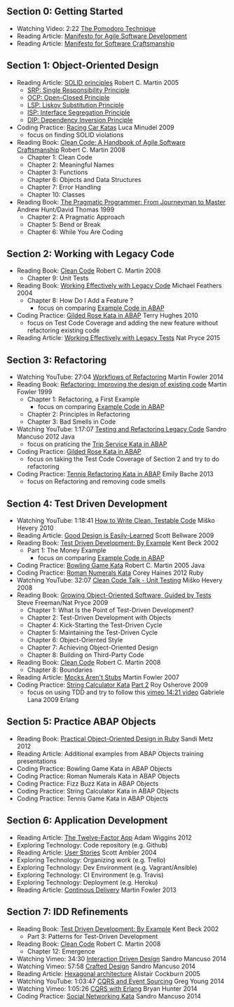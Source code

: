 ## Section 0: Getting Started

- Watching Video: 2:22 [The Pomodoro Technique](http://pomodorotechnique.com/)
- Reading Article: [Manifesto for Agile Software Development](http://www.agilemanifesto.org/)
- Reading Article: [Manifesto for Software Craftsmanship](http://manifesto.softwarecraftsmanship.org/)

## Section 1: Object-Oriented Design

- Reading Article: [SOLID principles](http://butunclebob.com/ArticleS.UncleBob.PrinciplesOfOod) Robert C. Martin 2005 
  - [SRP: Single Responsibility Principle](https://docs.google.com/open?id=0ByOwmqah_nuGNHEtcU5OekdDMkk)
  - [OCP: Open-Closed Principle](http://docs.google.com/a/cleancoder.com/viewer?a=v&pid=explorer&chrome=true&srcid=0BwhCYaYDn8EgN2M5MTkwM2EtNWFkZC00ZTI3LWFjZTUtNTFhZGZiYmUzODc1&hl=en)
  - [LSP: Liskov Substitution Principle](http://docs.google.com/a/cleancoder.com/viewer?a=v&pid=explorer&chrome=true&srcid=0BwhCYaYDn8EgNzAzZjA5ZmItNjU3NS00MzQ5LTkwYjMtMDJhNDU5ZTM0MTlh&hl=en)
  - [ISP: Interface Segregation Principle](http://docs.google.com/a/cleancoder.com/viewer?a=v&pid=explorer&chrome=true&srcid=0BwhCYaYDn8EgOTViYjJhYzMtMzYxMC00MzFjLWJjMzYtOGJiMDc5N2JkYmJi&hl=en)
  - [DIP: Dependency Inversion Principle](http://docs.google.com/a/cleancoder.com/viewer?a=v&pid=explorer&chrome=true&srcid=0BwhCYaYDn8EgMjdlMWIzNGUtZTQ0NC00ZjQ5LTkwYzQtZjRhMDRlNTQ3ZGMz&hl=en)
- Coding Practice: [Racing Car Katas](https://github.com/brehberg/Racing-Car-Katas/tree/master/abap) Luca Minudel 2009
  - focus on finding SOLID violations
- Reading Book: [Clean Code: A Handbook of Agile Software Craftsmanship](http://www.amazon.com/Clean-Code-Handbook-Software-Craftsmanship/dp/0132350882) Robert C. Martin 2008 
  - Chapter 1: Clean Code
  - Chapter 2: Meaningful Names
  - Chapter 3: Functions
  - Chapter 6: Objects and Data Structures
  - Chapter 7: Error Handling
  - Chapter 10: Classes
- Reading Book: [The Pragmatic Programmer: From Journeyman to Master](https://pragprog.com/book/tpp/the-pragmatic-programmer) Andrew Hunt/David Thomas 1999 
  - Chapter 2: A Pragmatic Approach
  - Chapter 5: Bend or Break
  - Chapter 6: While You Are Coding

## Section 2: Working with Legacy Code

- Reading Book: [Clean Code](http://www.amazon.com/Clean-Code-Handbook-Software-Craftsmanship/dp/0132350882) Robert C. Martin 2008
  - Chapter 9: Unit Tests
- Reading Book: [Working Effectively with Legacy Code](http://www.amazon.com/Working-Effectively-Legacy-Michael-Feathers/dp/0131177052) Michael Feathers 2004
  - Chapter 8: How Do I Add a Feature ?
    - focus on comparing [Example Code in ABAP](https://github.com/brehberg/PAO-legacy-code)  
- Coding Practice: [Gilded Rose Kata in ABAP](https://github.com/brehberg/GildedRose-Refactoring-Kata/tree/master/abap) Terry Hughes 2010
  - focus on Test Code Coverage and adding the new feature without refactoring existing code
- Reading Article: [Working Effectively with Legacy Tests](http://natpryce.com/articles/000813.html) Nat Pryce 2015

## Section 3: Refactoring

- Watching YouTube: 27:04 [Workflows of Refactoring](https://www.youtube.com/watch?v=vqEg37e4Mkw) Martin Fowler 2014
- Reading Book: [Refactoring: Improving the design of existing code](http://www.amazon.com/Refactoring-Improving-Design-Existing-Code/dp/0201485672) Martin Fowler 1999
  - Chapter 1: Refactoring, a First Example
    - focus on comparing [Example Code in ABAP](https://github.com/brehberg/PAO-refactoring) 
  - Chapter 2: Principles in Refactoring
  - Chapter 3: Bad Smells in Code
- Watching YouTube: 1:17:07 [Testing and Refactoring Legacy Code](https://www.youtube.com/watch?v=_NnElPO5BU0) Sandro Mancuso 2012 Java
    - focus on praticing the [Trip Service Kata in ABAP](https://github.com/brehberg/trip-service-kata/tree/master/abap)
- Coding Practice: [Gilded Rose Kata in ABAP](https://github.com/brehberg/GildedRose-Refactoring-Kata/tree/master/abap)
  - focus on taking the Test Code Coverage of Section 2 and try to do refactoring
- Coding Practice: [Tennis Refactoring Kata in ABAP](https://github.com/brehberg/Tennis-Refactoring-Kata/tree/master/abap) Emily Bache 2013
  - focus on Refactoring and removing code smells 

## Section 4: Test Driven Development

- Watching YouTube: 1:18:41 [How to Write Clean, Testable Code](https://www.youtube.com/watch?v=XcT4yYu_TTs) Miško Hevery 2010 
- Reading Article: [Good Design is Easily-Learned](http://blog.scottbellware.com/2009/01/good-design-is-easily-learned.html) Scott Bellware 2009
- Reading Book: [Test Driven Development: By Example](http://www.amazon.com/Test-Driven-Development-By-Example/dp/0321146530) Kent Beck 2002
  - Part 1: The Money Example
    - focus on comparing [Example Code in ABAP](https://github.com/brehberg/PAO-example-tdd)
- Coding Practice: [Bowling Game Kata](http://butunclebob.com/ArticleS.UncleBob.TheBowlingGameKata) Robert C. Martin 2005 Java
- Coding Practice: [Roman Numerals Kata](http://www.codekatas.org/casts/roman-numerals-kata-with-audio-commentary) Corey Haines 2012 Ruby 
- Watching YouTube: 32:07 [Clean Code Talk - Unit Testing](https://www.youtube.com/watch?v=wEhu57pih5w) Miško Hevery 2008 
- Reading Book: [Growing Object-Oriented Software, Guided by Tests](http://www.growing-object-oriented-software.com/) Steve Freeman/Nat Pryce 2009
  - Chapter 1: What Is the Point of Test-Driven Development?
  - Chapter 2: Test-Driven Development with Objects
  - Chapter 4: Kick-Starting the Test-Driven Cycle
  - Chapter 5: Maintaining the Test-Driven Cycle
  - Chapter 6: Object-Oriented Style
  - Chapter 7: Achieving Object-Oriented Design
  - Chapter 8: Building on Third-Party Code
- Reading Book: [Clean Code](http://www.amazon.com/Clean-Code-Handbook-Software-Craftsmanship/dp/0132350882) Robert C. Martin 2008
  - Chapter 8: Boundaries
- Reading Article: [Mocks Aren't Stubs](http://martinfowler.com/articles/mocksArentStubs.html) Martin Fowler 2007
- Coding Practice: [String Calculator Kata](http://osherove.com/tdd-kata-1/) [Part 2](http://osherove.com/tdd-kata-2/) Roy Osherove 2009
    - focus on using TDD and try to follow this [vimeo 14:21 video](https://vimeo.com/8206748) Gabriele Lana 2009 Erlang 

## Section 5: Practice ABAP Objects

- Reading Book: [Practical Object-Oriented Design in Ruby](http://www.amazon.com/Practical-Object-Oriented-Design-Ruby-Addison-Wesley/dp/0321721330) Sandi Metz 2012
- Reading Article: Additional examples from ABAP Objects training presentations
- Coding Practice: Bowling Game Kata in ABAP Objects
- Coding Practice: Roman Numerals Kata in ABAP Objects
- Coding Practice: Fizz Buzz Kata in ABAP Objects
- Coding Practice: String Calculator Kata in ABAP Objects
- Coding Practice: Tennis Game Kata in ABAP Objects

## Section 6: Application Development

- Reading Article: [The Twelve-Factor App](http://12factor.net/) Adam Wiggins 2012
- Exploring Technology: Code repository (e.g. Github)
- Reading Article: [User Stories](http://www.agilemodeling.com/artifacts/userStory.htm) Scott Ambler 2004 
- Exploring Technology: Organizing work (e.g. Trello)
- Exploring Technology: Dev Environment (e.g. Vagrant/Ansible)
- Exploring Technology: CI Environment (e.g. Travis)
- Exploring Technology: Deployment (e.g. Heroku)
- Reading Article: [Continous Delivery](http://martinfowler.com/bliki/ContinuousDelivery.html) Martin Fowler 2013 

## Section 7: IDD Refinements

- Reading Book: [Test Driven Development: By Example](http://www.amazon.com/Test-Driven-Development-By-Example/dp/0321146530) Kent Beck 2002 
  - Part 3: Patterns for Test-Driven Development
- Reading Book: [Clean Code](http://www.amazon.com/Clean-Code-Handbook-Software-Craftsmanship/dp/0132350882) Robert C. Martin 2008 
  - Chapter 12: Emergence
- Watching Vimeo: 34:30 [Interaction Driven Design](https://vimeo.com/107963074) Sandro Mancuso 2014 
- Watching Vimeo: 57:58 [Crafted Design](https://vimeo.com/128596005) Sandro Mancuso 2014 
- Reading Article: [Hexagonal architecture](http://alistair.cockburn.us/Hexagonal+architecture) Alistair Cockburn 2005 
- Watching YouTube: 1:03:47 [CQRS and Event Sourcing](https://www.youtube.com/watch?v=JHGkaShoyNs) Greg Young 2014 
- Watching Vimeo: 1:05:26 [CQRS with Erlang](https://vimeo.com/97318824) Bryan Hunter 2014 
- Coding Practice: [Social Networking Kata](https://github.com/sandromancuso/social_networking_kata) Sandro Mancuso 2014 
